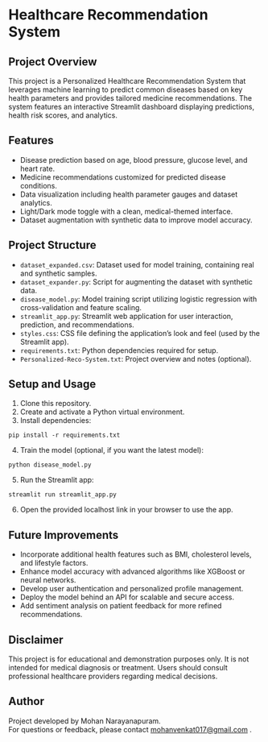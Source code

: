 # Healthcare Recommendation System

## Project Overview

This project is a Personalized Healthcare Recommendation System that leverages machine learning to predict common diseases based on key health parameters and provides tailored medicine recommendations. The system features an interactive Streamlit dashboard displaying predictions, health risk scores, and analytics.

## Features

- Disease prediction based on age, blood pressure, glucose level, and heart rate.
- Medicine recommendations customized for predicted disease conditions.
- Data visualization including health parameter gauges and dataset analytics.
- Light/Dark mode toggle with a clean, medical-themed interface.
- Dataset augmentation with synthetic data to improve model accuracy.

## Project Structure

- `dataset_expanded.csv`: Dataset used for model training, containing real and synthetic samples.
- `dataset_expander.py`: Script for augmenting the dataset with synthetic data.
- `disease_model.py`: Model training script utilizing logistic regression with cross-validation and feature scaling.
- `streamlit_app.py`: Streamlit web application for user interaction, prediction, and recommendations.
- `styles.css`: CSS file defining the application’s look and feel (used by the Streamlit app).
- `requirements.txt`: Python dependencies required for setup.
- `Personalized-Reco-System.txt`: Project overview and notes (optional).

## Setup and Usage

1. Clone this repository.
2. Create and activate a Python virtual environment.
3. Install dependencies:
```
pip install -r requirements.txt
```
4. Train the model (optional, if you want the latest model):
```
python disease_model.py
```
5. Run the Streamlit app:
```
streamlit run streamlit_app.py
```
6. Open the provided localhost link in your browser to use the app.

## Future Improvements

- Incorporate additional health features such as BMI, cholesterol levels, and lifestyle factors.
- Enhance model accuracy with advanced algorithms like XGBoost or neural networks.
- Develop user authentication and personalized profile management.
- Deploy the model behind an API for scalable and secure access.
- Add sentiment analysis on patient feedback for more refined recommendations.

## Disclaimer

This project is for educational and demonstration purposes only. It is not intended for medical diagnosis or treatment. Users should consult professional healthcare providers regarding medical decisions.

## Author

Project developed by Mohan Narayanapuram.  
For questions or feedback, please contact mohanvenkat017@gmail.com .
